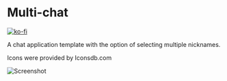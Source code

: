 # Multi-chat

[![ko-fi](https://www.ko-fi.com/img/githubbutton_sm.svg)](https://ko-fi.com/Y8Y2M1UI)

A chat application template with the option of selecting multiple nicknames.

Icons were provided by Iconsdb.com

![Screenshot](https://i.imgur.com/zBMmtNN.png "Screenshot")
